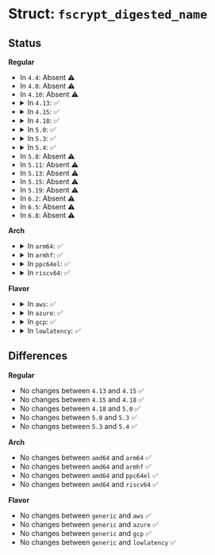 # Struct: <code>fscrypt_digested_name</code>

## Status
<b>Regular</b>
<ul>
<li>
In <code>4.4</code>: Absent ⚠️
</li>
<li>
In <code>4.8</code>: Absent ⚠️
</li>
<li>
In <code>4.10</code>: Absent ⚠️
</li>
<li>
<details>
<summary>In <code>4.13</code>: ✅</summary>

```c
struct fscrypt_digested_name {
    u32 hash;
    u32 minor_hash;
    u8 digest[16];
};
```
</details>
</li>
<li>
<details>
<summary>In <code>4.15</code>: ✅</summary>

```c
struct fscrypt_digested_name {
    u32 hash;
    u32 minor_hash;
    u8 digest[16];
};
```
</details>
</li>
<li>
<details>
<summary>In <code>4.18</code>: ✅</summary>

```c
struct fscrypt_digested_name {
    u32 hash;
    u32 minor_hash;
    u8 digest[16];
};
```
</details>
</li>
<li>
<details>
<summary>In <code>5.0</code>: ✅</summary>

```c
struct fscrypt_digested_name {
    u32 hash;
    u32 minor_hash;
    u8 digest[16];
};
```
</details>
</li>
<li>
<details>
<summary>In <code>5.3</code>: ✅</summary>

```c
struct fscrypt_digested_name {
    u32 hash;
    u32 minor_hash;
    u8 digest[16];
};
```
</details>
</li>
<li>
<details>
<summary>In <code>5.4</code>: ✅</summary>

```c
struct fscrypt_digested_name {
    u32 hash;
    u32 minor_hash;
    u8 digest[16];
};
```
</details>
</li>
<li>
In <code>5.8</code>: Absent ⚠️
</li>
<li>
In <code>5.11</code>: Absent ⚠️
</li>
<li>
In <code>5.13</code>: Absent ⚠️
</li>
<li>
In <code>5.15</code>: Absent ⚠️
</li>
<li>
In <code>5.19</code>: Absent ⚠️
</li>
<li>
In <code>6.2</code>: Absent ⚠️
</li>
<li>
In <code>6.5</code>: Absent ⚠️
</li>
<li>
In <code>6.8</code>: Absent ⚠️
</li>
</ul>
<b>Arch</b>
<ul>
<li>
<details>
<summary>In <code>arm64</code>: ✅</summary>

```c
struct fscrypt_digested_name {
    u32 hash;
    u32 minor_hash;
    u8 digest[16];
};
```
</details>
</li>
<li>
<details>
<summary>In <code>armhf</code>: ✅</summary>

```c
struct fscrypt_digested_name {
    u32 hash;
    u32 minor_hash;
    u8 digest[16];
};
```
</details>
</li>
<li>
<details>
<summary>In <code>ppc64el</code>: ✅</summary>

```c
struct fscrypt_digested_name {
    u32 hash;
    u32 minor_hash;
    u8 digest[16];
};
```
</details>
</li>
<li>
<details>
<summary>In <code>riscv64</code>: ✅</summary>

```c
struct fscrypt_digested_name {
    u32 hash;
    u32 minor_hash;
    u8 digest[16];
};
```
</details>
</li>
</ul>
<b>Flavor</b>
<ul>
<li>
<details>
<summary>In <code>aws</code>: ✅</summary>

```c
struct fscrypt_digested_name {
    u32 hash;
    u32 minor_hash;
    u8 digest[16];
};
```
</details>
</li>
<li>
<details>
<summary>In <code>azure</code>: ✅</summary>

```c
struct fscrypt_digested_name {
    u32 hash;
    u32 minor_hash;
    u8 digest[16];
};
```
</details>
</li>
<li>
<details>
<summary>In <code>gcp</code>: ✅</summary>

```c
struct fscrypt_digested_name {
    u32 hash;
    u32 minor_hash;
    u8 digest[16];
};
```
</details>
</li>
<li>
<details>
<summary>In <code>lowlatency</code>: ✅</summary>

```c
struct fscrypt_digested_name {
    u32 hash;
    u32 minor_hash;
    u8 digest[16];
};
```
</details>
</li>
</ul>

## Differences
<b>Regular</b>
<ul>
<li>
No changes between <code>4.13</code> and <code>4.15</code> ✅
</li>
<li>
No changes between <code>4.15</code> and <code>4.18</code> ✅
</li>
<li>
No changes between <code>4.18</code> and <code>5.0</code> ✅
</li>
<li>
No changes between <code>5.0</code> and <code>5.3</code> ✅
</li>
<li>
No changes between <code>5.3</code> and <code>5.4</code> ✅
</li>
</ul>
<b>Arch</b>
<ul>
<li>
No changes between <code>amd64</code> and <code>arm64</code> ✅
</li>
<li>
No changes between <code>amd64</code> and <code>armhf</code> ✅
</li>
<li>
No changes between <code>amd64</code> and <code>ppc64el</code> ✅
</li>
<li>
No changes between <code>amd64</code> and <code>riscv64</code> ✅
</li>
</ul>
<b>Flavor</b>
<ul>
<li>
No changes between <code>generic</code> and <code>aws</code> ✅
</li>
<li>
No changes between <code>generic</code> and <code>azure</code> ✅
</li>
<li>
No changes between <code>generic</code> and <code>gcp</code> ✅
</li>
<li>
No changes between <code>generic</code> and <code>lowlatency</code> ✅
</li>
</ul>
